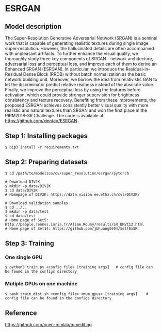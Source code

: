 # ESRGAN

## Model description

The Super-Resolution Generative Adversarial Network (SRGAN) is a seminal work that is capable of generating realistic textures during single image super-resolution. However, the hallucinated details are often accompanied with unpleasant artifacts. To further enhance the visual quality, we thoroughly study three key components of SRGAN - network architecture, adversarial loss and perceptual loss, and improve each of them to derive an Enhanced SRGAN (ESRGAN). In particular, we introduce the Residual-in-Residual Dense Block (RRDB) without batch normalization as the basic network building unit. Moreover, we borrow the idea from relativistic GAN to let the discriminator predict relative realness instead of the absolute value. Finally, we improve the perceptual loss by using the features before activation, which could provide stronger supervision for brightness consistency and texture recovery. Benefiting from these improvements, the proposed ESRGAN achieves consistently better visual quality with more realistic and natural textures than SRGAN and won the first place in the PIRM2018-SR Challenge. The code is available at https://github.com/xinntao/ESRGAN .

## Step 1: Installing packages

```shell
$ pip3 install -r requirements.txt
```

## Step 2: Preparing datasets

```shell
$ cd /path/to/modelzoo/cv/super_resolution/esrgan/pytorch

# Download DIV2K 
$ mkdir -p data/DIV2K
$ cd data/DIV2K
# Homepage of DIV2K: https://data.vision.ee.ethz.ch/cvl/DIV2K/

# Download validation samples
$ cd ../..
$ mkdir -p data/test
$ cd data/test
# Home page of Set5: http://people.rennes.inria.fr/Aline.Roumy/results/SR_BMVC12.html
# Home page of Set14: https://github.com/jbhuang0604/SelfExSR
```

## Step 3: Training

### One single GPU

```shell
$ python3 train.py <config file> [training args]   # config file can be found in the configs directory
```

### Mutiple GPUs on one machine

```shell
$ bash train_dist.sh <config file> <num_gpus> [training args]    # config file can be found in the configs directory 
```

## Reference
https://github.com/open-mmlab/mmediting